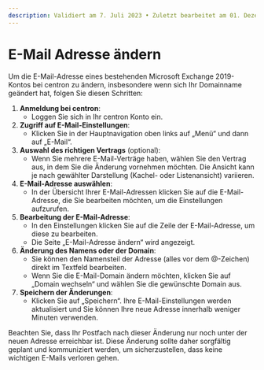 ```yaml
---
description: Validiert am 7. Juli 2023 • Zuletzt bearbeitet am 01. Dezember 2023
---
```


# E-Mail Adresse ändern

Um die E-Mail-Adresse eines bestehenden Microsoft Exchange 2019-Kontos bei centron zu ändern, insbesondere wenn sich Ihr Domainname geändert hat, folgen Sie diesen Schritten:

1. **Anmeldung bei centron**:
   * Loggen Sie sich in Ihr centron Konto ein.
2. **Zugriff auf E-Mail-Einstellungen**:
   * Klicken Sie in der Hauptnavigation oben links auf „Menü“ und dann auf „E-Mail“.
3. **Auswahl des richtigen Vertrags** (optional):
   * Wenn Sie mehrere E-Mail-Verträge haben, wählen Sie den Vertrag aus, in dem Sie die Änderung vornehmen möchten. Die Ansicht kann je nach gewählter Darstellung (Kachel- oder Listenansicht) variieren.
4. **E-Mail-Adresse auswählen**:
   * In der Übersicht Ihrer E-Mail-Adressen klicken Sie auf die E-Mail-Adresse, die Sie bearbeiten möchten, um die Einstellungen aufzurufen.
5. **Bearbeitung der E-Mail-Adresse**:
   * In den Einstellungen klicken Sie auf die Zeile der E-Mail-Adresse, um diese zu bearbeiten.
   * Die Seite „E-Mail-Adresse ändern“ wird angezeigt.
6. **Änderung des Namens oder der Domain**:
   * Sie können den Namensteil der Adresse (alles vor dem @-Zeichen) direkt im Textfeld bearbeiten.
   * Wenn Sie die E-Mail-Domain ändern möchten, klicken Sie auf „Domain wechseln“ und wählen Sie die gewünschte Domain aus.
7. **Speichern der Änderungen**:
   * Klicken Sie auf „Speichern“. Ihre E-Mail-Einstellungen werden aktualisiert und Sie können Ihre neue Adresse innerhalb weniger Minuten verwenden.

Beachten Sie, dass Ihr Postfach nach dieser Änderung nur noch unter der neuen Adresse erreichbar ist. Diese Änderung sollte daher sorgfältig geplant und kommuniziert werden, um sicherzustellen, dass keine wichtigen E-Mails verloren gehen.
